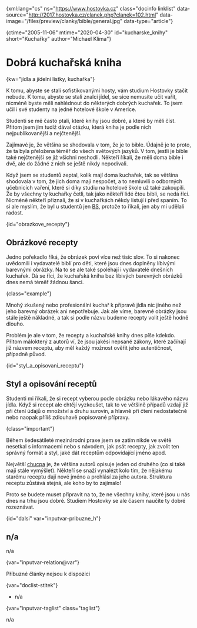 
{xml:lang="cs" ns="https://www.hostovka.cz" class="docinfo linklist" data-source="http://2017.hostovka.cz/clanek.php?clanek=102.html" data-image="/files/preview/clanky/bible/general.jpg" data-type="article"}

{ctime="2005-11-06" mtime="2020-04-30" id="kucharske_knihy" short="Kuchařky" author="Michael Klíma"}

# Dobrá kuchařská kniha 

{kw="jídla a jídelní lístky, kuchařka"}

K tomu, abyste se stali sofistikovanými hosty, vám studium Hostovky stačit nebude. K tomu, abyste se stali znalci jídel, se sice nemusíte učit vařit, nicméně byste měli nahlédnout do některých dobrých kuchařek. To jsem učil i své studenty na jedné hotelové škole v Americe. 

Studenti se mě často ptali, které knihy jsou dobré, a které by měli číst. Přitom jsem jim tudíž dával otázku, která kniha je podle nich nejpublikovanější a nejčtenější. 

Zajímavé je, že většina se shodovala v tom, že je to bible. Údajně je to proto, že ta byla přeložena téměř do všech světových jazyků. V tom, jestli je bible také nejčtenější se již všichni neshodli. Někteří říkali, že měli doma bible i dvě, ale do žádné z nich se ještě nikdy nepodívali. 

Když jsem se studentů zeptal, kolik mají doma kuchařek, tak se většina shodovala v tom, že jich doma mají nespočet, a to nemluvili o odborných učebnicích vaření, které si díky studiu na hotelové škole už také zakoupili. Že by všechny ty kuchařky četli, tak jako někteří lidé čtou bibli, se nedá říci. Nicméně někteří přiznali, že si v kuchařkách někdy listují i před spaním. To si ale myslím, že byl u studentů jen [BS][1], protože to říkali, jen aby mi udělali radost. 

{id="obrazkove_recepty"}

## Obrázkové recepty 

Jedno pořekadlo říká, že obrázek poví více než tisíc slov. To si nakonec uvědomili i vydavatelé biblí pro děti, které jsou dnes doplněny líbivými barevnými obrázky. Na to se ale také spoléhají i vydavatelé dnešních kuchařek. Dá se říci, že kuchařská kniha bez líbivých barevných obrázků dnes nemá téměř žádnou šanci. 

{class="example"}

Mnohý zkušený nebo profesionální kuchař k přípravě jídla nic jiného než jeho barevný obrázek ani nepotřebuje. Jak ale víme, barevné obrázky jsou stále ještě nákladné, a tak si podle názvu budeme recepty volit ještě hodně dlouho. 

Problém je ale v tom, že recepty a kuchařské knihy dnes píše kdekdo. Přitom málokterý z autorů ví, že jsou jakési nepsané zákony, které začínají již názvem receptu, aby měl každý možnost ověřit jeho autentičnost, případně původ. 

{id="styl\_a\_opisovani_receptu"}

## Styl a opisování receptů 

Studenti mi říkali, že si recept vyberou podle obrázku nebo lákavého názvu jídla. Když si recept ale chtějí vyzkoušet, tak to ve většině případů vzdají již při čtení údajů o množství a druhu surovin, a hlavně při čtení nedostatečně nebo naopak příliš zdlouhavě popisované přípravy. 

{class="important"}

Během šedesátileté mezinárodní praxe jsem se zatím nikde ve světě nesetkal s informacemi nebo s návodem, jak psát recepty, jak zvolit ten správný formát a styl, jaké dát receptům odpovídající jméno apod. 

Největší [chucpa][2] je, že většina autorů opisuje jeden od druhého (co si také mají stále vymýšlet). Někteří se snaží vynalézt kolo tím, že nějakému starému receptu dají nové jméno a prohlásí za jeho autora. Struktura receptu zůstává stejná, ale koho by to zajímalo! 

Proto se budete muset připravit na to, že ne všechny knihy, které jsou u nás dnes na trhu jsou dobré. Studiem Hostovky se ale časem naučíte ty dobré rozeznávat. 

{id="dalsi" var="inputvar-pribuzne_h"}

## n/a 

n/a 

{var="inputvar-relation@var"}

Příbuzné články nejsou k dispozici 

{var="doclist-stitek"}

  * n/a 

{var="inputvar-taglist" class="taglist"}

n/a

 [1]: bullshit
 [2]: chucpa

